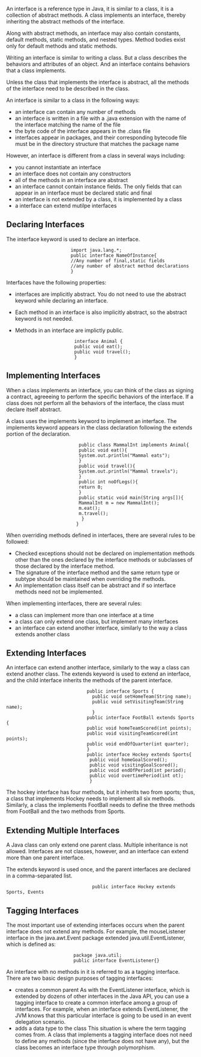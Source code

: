 An interface is a reference type in Java, it is similar to a class, it is a collection of abstract methods. A class
implements an interface, thereby inheriting the abstract methods of the interface.

Along with abstract methods, an interface may also contain constants, default methods, static methods, and nested types.
Method bodies exist only for default methods and static methods.

Writing an interface is similar to writing a class. But a class describes the behaviors and attributes of an object.
And an interface contains behaviors that a class implements.

Unless the class that implements the interface is abstract, all the methods of the interface need to be described in the
class.

An interface is similar to a class in the following ways:

- an interface can contain any number of methods
- an interface is written in a file with a .java extension with the name of the interface matching the name of the file
- the byte code of the interface appears in the .class file
- interfaces appear in packages, and their corresponding bytecode file must be in the directory structure that matches
  the package name
  
However, an interface is different from a class in several ways including:

- you cannot instantiate an interface
- an interface does not contain any constructors
- all of the methods in an interface are abstract
- an interface cannot contain instance fields. The only fields that can appear in an interface must be declared 
  static and final
- an interface is not extended by a class, it is implemented by a class
- a interface can extend mutilpe interfaces

<h2>Declaring Interfaces</h2>
The interface keyword is used to declare an interface. 

                            import java.lang.*;
                            public interface NameOfInstance{
                            //Any number of final,static fields
                            //any number of abstract method declarations
                            }
                            
  Interfaces have the following properties:
  - interfaces are implicitly abstract. You do not need to use the abstract keyword while declaring an interface.
  - Each method in an interface is also implicitly abstract, so the abstract keyword is not needed.
  - Methods in an interface are implictly public.
  
                              interface Animal {
                              public void eat();
                              public void travel();
                              }
  
  <h2>Implementing Interfaces</h2>
  When a class implements an interface, you can think of the class as signing a contract, agreeeing to perform the specific
  behaviors of the interface. If a class does not perform all the behaviors of the interface, the class must declare itself 
  abstract.
  
  A class uses the implements keyword to implement an interface. The implements keyword appears in the class declaration
  following the extends portion of the declaration.
  
                               public class MammalInt implements Animal{
                               public void eat(){
                               System.out.println("Mammal eats");
                               }
                               public void travel(){
                               System.out.println("Mammal travels");
                               }
                               public int noOfLegs(){
                               return 0;
                               }
                               public static void main(String args[]){
                               MammalInt m = new MammalInt();
                               m.eat();
                               m.travel();
                                }
                              }
                              
When overriding methods defined in interfaces, there are several rules to be followed:
- Checked exceptions should not be declared on implementation methods other than the ones declared by the interface
  methods or subclasses of those declared by the interface method.
- The signature of the interface method and the same return type or subtype should be maintained when overriding 
  the methods.
- An implementation class itself can be abstract and if so interface methods need not be implemented.

When implementing interfaces, there are several rules:
- a class can implement more than one interface at a time
- a class can only extend one class, but implement many interfaces
- an interface can extend another interface, similarly to the way a class extends another class

<h2>Extending Interfaces</h2>
An interface can extend another interface, similarly to the way a class can extend another class. The extends keyword is
used to extend an interface, and the child interface inherits the methods of the parent interface.

                                  public interface Sports {
                                    public void setHomeTeam(String name);
                                    public void setVisitingTeam(String name);
                                    }
                                  public interface FootBall extends Sports {
                                  public void homeTeamScored(int points);
                                  public void visitingTeamScored(int points);
                                  public void endOfQuarter(int quarter);
                                  }
                                  public interface Hockey extends Sports{
                                   public void homeGoalScored();
                                   public void visitingGoalScored();
                                   public void endOfPeriod(int period);
                                   public void overtimePeriod(int ot);
                                   }
                                   
  The hockey interface has four methods, but it inherits two from sports; thus, a class that implements Hockey needs
  to implement all six methods. Similarly, a class the implements FootBall needs to define the three methods from
  FootBall and the two methods from Sports.
  
  <h2>Extending Multiple Interfaces</h2>
  A Java class can only extend one parent class. Multiple inheritance is not allowed. Interfaces are not classes, 
  however, and an interface can extend more than one parent interface.
  
  The extends keyword is used once, and the parent interfaces are declared in a comma-separated list.
  
                                    public interface Hockey extends Sports, Events
                                    
  <h2>Tagging Interfaces</h2>
  The most important use of extending interfaces occurs when the parent interface does not extend any methods.
  For example, the mouseListener interface in the java.awt.Event package extended java.util.EventListener, which is
  defined as:
  
                             package java.util;
                             public interface EventListener{}
                             
  An interface with no methods in it is referred to as a tagging interface. There are two basic design purposes of
  tagging interfaces:
  - creates a common parent
   As with the EventListener interface, which is extended by dozens of other interfaces in the Java API, you can use a tagging
   interface to create a common interface among a group of interfaces. For example, when an interface extends EventListener,
   the JVM knows that this particular interface is going to be used in an event delegation scenario.
  -  adds a data type to the class
  This situation is where the term tagging comes from. A class that implements a tagging interface does not need to
  define any methods (since the interface does not have any), but the class becomes an interface type through polymorphism.

